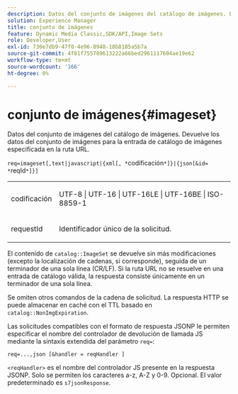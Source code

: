```yaml
---
description: Datos del conjunto de imágenes del catálogo de imágenes. Devuelve los datos del conjunto de imágenes para la entrada de catálogo de imágenes especificada en la ruta URL.
solution: Experience Manager
title: conjunto de imágenes
feature: Dynamic Media Classic,SDK/API,Image Sets
role: Developer,User
exl-id: 730e7db9-47f0-4e96-8948-18b8185a5b7a
source-git-commit: 4f81f755789613222a66bed2961117604ae19e62
workflow-type: tm+mt
source-wordcount: '166'
ht-degree: 0%

---
```


# conjunto de imágenes{#imageset}

Datos del conjunto de imágenes del catálogo de imágenes. Devuelve los datos del conjunto de imágenes para la entrada de catálogo de imágenes especificada en la ruta URL.

`req=imageset[,text|javascript|{xml[, *`codificación`*]}|{json[&id= *`reqId`*]}]`

<table id="simpletable_86FF9E59B11D4C408F0D932D46CC2F8E"> 
 <tr class="strow"> 
  <td class="stentry"> <p><span class="codeph"><span class="varname"> codificación</span></span> </p> </td> 
  <td class="stentry"> <p><span class="codeph"> UTF-8 | UTF-16 | UTF-16LE | UTF-16BE | ISO-8859-1</span> </p></td> 
 </tr> 
 <tr class="strow"> 
  <td class="stentry"> <p><span class="codeph"><span class="varname"> requestId</span></span> </p></td> 
  <td class="stentry"> <p>Identificador único de la solicitud. </p></td> 
 </tr> 
</table>

El contenido de `catalog::ImageSet` se devuelve sin más modificaciones (excepto la localización de cadenas, si corresponde), seguida de un terminador de una sola línea (CR/LF). Si la ruta URL no se resuelve en una entrada de catálogo válida, la respuesta consiste únicamente en un terminador de una sola línea.

Se omiten otros comandos de la cadena de solicitud. La respuesta HTTP se puede almacenar en caché con el TTL basado en `catalog::NonImgExpiration`.

Las solicitudes compatibles con el formato de respuesta JSONP le permiten especificar el nombre del controlador de devolución de llamada JS mediante la sintaxis extendida del parámetro `req=`:

`req=...,json [&handler = reqHandler ]`

`<reqHandler>` es el nombre del controlador JS presente en la respuesta JSONP. Solo se permiten los caracteres a-z, A-Z y 0-9. Opcional. El valor predeterminado es `s7jsonResponse`.
